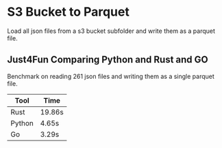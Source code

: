 # S3 Bucket to Parquet

Load all json files from a s3 bucket subfolder and write them as a parquet file.

## Just4Fun Comparing Python and Rust and GO

Benchmark on reading 261 json files and writing them as a single parquet file.

|Tool|Time|
|---|---|
|Rust|19.86s|
|Python|4.65s|
|Go|3.29s|
